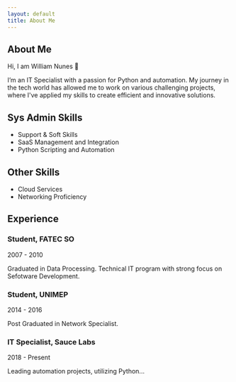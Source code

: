 ```yaml
---
layout: default
title: About Me
---
```


<section class="about-section">
  <div class="about-intro">
    <h1>About Me</h1>
    <p>Hi, I am William Nunes 👋</p>
    <p>I’m an IT Specialist with a passion for Python and automation. My journey in the tech world has allowed me to work on various challenging projects, where I've applied my skills to create efficient and innovative solutions.</p>
  </div>

  <div class="skills-container">
    <div class="skills-section">
      <h2>Sys Admin Skills</h2>
      <ul>
        <li>Support & Soft Skills<span class="skill-bar" data-percentage="95%"></span></li>
        <li>SaaS Management and Integration<span class="skill-bar" data-percentage="90%"></span></li>
        <li>Python Scripting and Automation<span class="skill-bar" data-percentage="60%"></span></li>
      </ul>
    </div>
    <div class="other-skills-section">
      <h2>Other Skills</h2>
      <ul>
        <li>Cloud Services<span class="skill-bar" data-percentage="30%"></span></li>
        <li>Networking Proficiency<span class="skill-bar" data-percentage="40%"></span></li>
      </ul>
    </div>
  </div>

  <div class="experience-section">
    <h2>Experience</h2>
    <div class="timeline-item">
      <h3>Student, FATEC SO</h3>
      <p>2007 - 2010</p>
      <p>Graduated in Data Processing. Technical IT program with strong focus on Sefotware Development.</p>
    </div>
    <div class="timeline-item">
      <h3>Student, UNIMEP</h3>
      <p>2014 - 2016</p>
      <p>Post Graduated in Network Specialist.</p>
    </div>
    <div class="timeline-item">
      <h3>IT Specialist, Sauce Labs</h3>
      <p>2018 - Present</p>
      <p>Leading automation projects, utilizing Python...</p>
    </div>
  </div>
</section>